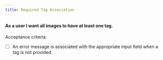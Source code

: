 ```yaml
---
title: Required Tag Association
---
```


#### As a user I want all images to have at least one tag.

Acceptance criteria:
- [ ] An error message is associated with the appropriate input field when a
  tag is not provided.

